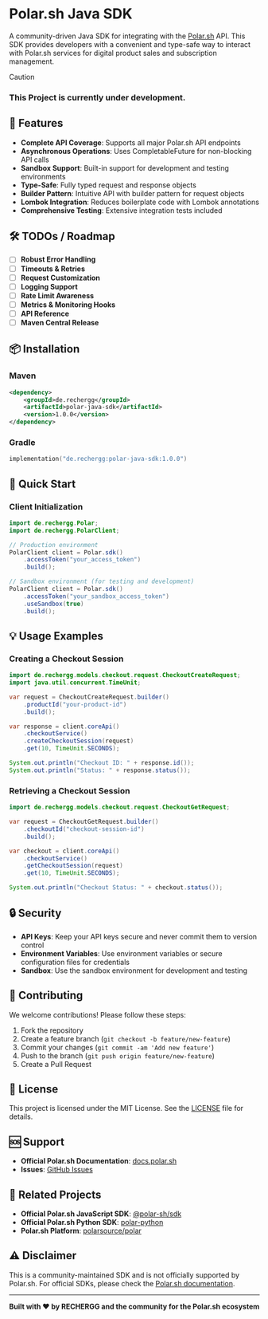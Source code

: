 # Polar.sh Java SDK

A community-driven Java SDK for integrating with the [Polar.sh](https://polar.sh) API. This SDK provides developers with a convenient and type-safe way to interact with Polar.sh services for digital product sales and subscription management.

> [!CAUTION]
> ### This Project is currently under development.

## 🚀 Features

- **Complete API Coverage**: Supports all major Polar.sh API endpoints
- **Asynchronous Operations**: Uses CompletableFuture for non-blocking API calls
- **Sandbox Support**: Built-in support for development and testing environments
- **Type-Safe**: Fully typed request and response objects
- **Builder Pattern**: Intuitive API with builder pattern for request objects
- **Lombok Integration**: Reduces boilerplate code with Lombok annotations
- **Comprehensive Testing**: Extensive integration tests included

## 🛠️ TODOs / Roadmap

- [ ] **Robust Error Handling**
- [ ] **Timeouts & Retries** 
- [ ] **Request Customization**
- [ ] **Logging Support** 
- [ ] **Rate Limit Awareness**
- [ ] **Metrics & Monitoring Hooks**
- [ ] **API Reference**
- [ ] **Maven Central Release**

## 📦 Installation

### Maven

```xml
<dependency>
    <groupId>de.rechergg</groupId>
    <artifactId>polar-java-sdk</artifactId>
    <version>1.0.0</version>
</dependency>
```

### Gradle

```kotlin
implementation("de.rechergg:polar-java-sdk:1.0.0")
```

## 🔧 Quick Start

### Client Initialization

```java
import de.rechergg.Polar;
import de.rechergg.PolarClient;

// Production environment
PolarClient client = Polar.sdk()
    .accessToken("your_access_token")
    .build();

// Sandbox environment (for testing and development)
PolarClient client = Polar.sdk()
    .accessToken("your_sandbox_access_token")
    .useSandbox(true)
    .build();
```

## 💡 Usage Examples

### Creating a Checkout Session

```java
import de.rechergg.models.checkout.request.CheckoutCreateRequest;
import java.util.concurrent.TimeUnit;

var request = CheckoutCreateRequest.builder()
    .productId("your-product-id")
    .build();

var response = client.coreApi()
    .checkoutService()
    .createCheckoutSession(request)
    .get(10, TimeUnit.SECONDS);

System.out.println("Checkout ID: " + response.id());
System.out.println("Status: " + response.status());
```

### Retrieving a Checkout Session

```java
import de.rechergg.models.checkout.request.CheckoutGetRequest;

var request = CheckoutGetRequest.builder()
    .checkoutId("checkout-session-id")
    .build();

var checkout = client.coreApi()
    .checkoutService()
    .getCheckoutSession(request)
    .get(10, TimeUnit.SECONDS);

System.out.println("Checkout Status: " + checkout.status());
```

## 🔒 Security

- **API Keys**: Keep your API keys secure and never commit them to version control
- **Environment Variables**: Use environment variables or secure configuration files for credentials
- **Sandbox**: Use the sandbox environment for development and testing

## 🤝 Contributing

We welcome contributions! Please follow these steps:

1. Fork the repository
2. Create a feature branch (`git checkout -b feature/new-feature`)
3. Commit your changes (`git commit -am 'Add new feature'`)
4. Push to the branch (`git push origin feature/new-feature`)
5. Create a Pull Request

## 📄 License

This project is licensed under the MIT License. See the [LICENSE](LICENSE) file for details.

## 🆘 Support

- **Official Polar.sh Documentation**: [docs.polar.sh](https://docs.polar.sh)
- **Issues**: [GitHub Issues](https://github.com/RECHERGG/polar-java-sdk/issues)

## 🔗 Related Projects

- **Official Polar.sh JavaScript SDK**: [@polar-sh/sdk](https://github.com/polarsource/polar-js)
- **Official Polar.sh Python SDK**: [polar-python](https://github.com/polarsource/polar-python)
- **Polar.sh Platform**: [polarsource/polar](https://github.com/polarsource/polar)

## ⚠️ Disclaimer

This is a community-maintained SDK and is not officially supported by Polar.sh. For official SDKs, please check the [Polar.sh documentation](https://docs.polar.sh/integrate/sdk).

---

**Built with ❤️ by RECHERGG and the community for the Polar.sh ecosystem**
